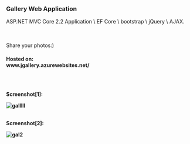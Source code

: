 <h3>Gallery Web Application</h3>

ASP.NET MVC Core 2.2 Application \ EF Core \ bootstrap \ jQuery \ AJAX.

<br /><br />
Share your photos:)

<h4>Hosted on:<br />
www.jgallery.azurewebsites.net/

<br /><br />

Screenshot[1]:

![galllll](https://user-images.githubusercontent.com/38703432/61177464-49211500-a5d6-11e9-8180-8c8ba2e39be8.png)

<br />
Screenshot[2]:

![gal2](https://user-images.githubusercontent.com/38703432/61177440-d4e67180-a5d5-11e9-8b78-e2e002cee10c.png)
